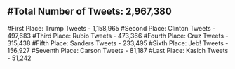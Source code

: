 #Total Number of Tweets: 2,967,380 
---
#First Place: Trump Tweets - 1,158,965
#Second Place: Clinton Tweets - 497,683
#Third Place: Rubio Tweets - 473,366
#Fourth Place: Cruz Tweets - 315,438
#Fifth Place: Sanders Tweets - 233,495
#Sixth Place: Jeb! Tweets - 156,927
#Seventh Place: Carson Tweets - 81,187
#Last Place: Kasich Tweets - 51,242
